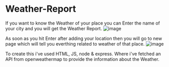 # Weather-Report
If you want to know the Weather of your place you can Enter the name of your city and you will get the Weather Report.
![image](https://github.com/srajiv9496/Weather-Report/assets/96896366/7c00a876-7546-4aef-b53a-9a3c35138f7b)

As soon as you hit Enter after adding your location then you will go to new page which will tell you everthing related to weather of that place.
![image](https://github.com/srajiv9496/Weather-Report/assets/96896366/c7dc7836-d6ef-4146-bea0-61bde0b9d72f)

To create this i've used HTML, JS, node & express. 
Where i've fetched an API from openweathermap to provide the information about the Weather.
